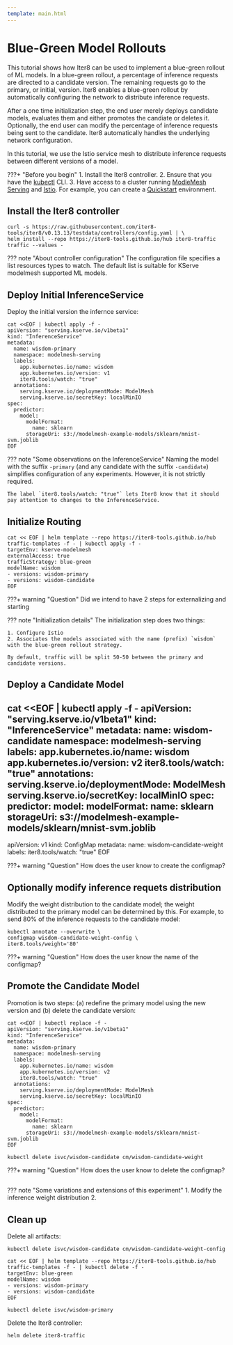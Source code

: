 ```yaml
---
template: main.html
---
```


# Blue-Green Model Rollouts

This tutorial shows how Iter8 can be used to implement a blue-green rollout of ML models. In a blue-green rollout, a percentage of inference requests are directed to a candidate version. The remaining requests go to the primary, or initial, version. Iter8 enables a blue-green rollout by automatically configuring the network to distribute inference requests.

After a one time initialization step, the end user merely deploys candidate models, evaluates them and either promotes the candiate or deletes it. Optionally, the end user can modify the percentage of inference requests being sent to the candidate. Iter8 automatically handles the underlying network configuration.

In this tutorial, we use the Istio service mesh to distribute inference requests between different versions of a model.

???+ "Before you begin"
    1. Install the Iter8 controller.
    2. Ensure that you have the [kubectl](https://kubernetes.io/docs/reference/kubectl/) CLI.
    3. Have access to a cluster running [ModleMesh Serving](https://github.com/kserve/modelmesh-serving) and [Istio](). For example, you can create a [Quickstart](https://github.com/kserve/modelmesh-serving/blob/main/docs/quickstart.md) environment.

## Install the Iter8 controller

```shell
curl -s https://raw.githubusercontent.com/iter8-tools/iter8/v0.13.13/testdata/controllers/config.yaml | \
helm install --repo https://iter8-tools.github.io/hub iter8-traffic traffic --values -
```

??? note "About controller configuration"
    The configuration file specifies a list resources types to watch. The default list is suitable for KServe modelmesh supported ML models. 

## Deploy Initial InferenceService

Deploy the initial version the infernce service:

```shell
cat <<EOF | kubectl apply -f -
apiVersion: "serving.kserve.io/v1beta1"
kind: "InferenceService"
metadata:
  name: wisdom-primary
  namespace: modelmesh-serving
  labels:
    app.kubernetes.io/name: wisdom
    app.kubernetes.io/version: v1
    iter8.tools/watch: "true"
  annotations:
    serving.kserve.io/deploymentMode: ModelMesh
    serving.kserve.io/secretKey: localMinIO
spec:
  predictor:
    model:
      modelFormat:
        name: sklearn
      storageUri: s3://modelmesh-example-models/sklearn/mnist-svm.joblib
EOF
```

??? note "Some observations on the InferenceService"
    Naming the model with the suffix `-primary` (and any candidate with the suffix `-candidate`) simplifies configuration of any experiments. However, it is not strictly required.
    
    The label `iter8.tools/watch: "true"` lets Iter8 know that it should pay attention to changes to the InferenceService.


## Initialize Routing

```shell
cat << EOF | helm template --repo https://iter8-tools.github.io/hub traffic-templates -f - | kubectl apply -f -
targetEnv: kserve-modelmesh
externalAccess: true
trafficStrategy: blue-green
modelName: wisdom
- versions: wisdom-primary
- versions: wisdom-candidate
EOF
```

???+ warning "Question"
    Did we intend to have 2 steps for externalizing and starting

??? note "Initialization details"
    The initialization step does two things:

    1. Configure Istio 
    2. Associates the models associated with the name (prefix) `wisdom` with the blue-green rollout strategy.

    By default, traffic will be split 50-50 between the primary and candidate versions. 

## Deploy a Candidate Model

cat <<EOF | kubectl apply -f -
apiVersion: "serving.kserve.io/v1beta1"
kind: "InferenceService"
metadata:
  name: wisdom-candidate
  namespace: modelmesh-serving
  labels:
    app.kubernetes.io/name: wisdom
    app.kubernetes.io/version: v2
    iter8.tools/watch: "true"
  annotations:
    serving.kserve.io/deploymentMode: ModelMesh
    serving.kserve.io/secretKey: localMinIO
spec:
  predictor:
    model:
      modelFormat:
        name: sklearn
      storageUri: s3://modelmesh-example-models/sklearn/mnist-svm.joblib
---
apiVersion: v1
kind: ConfigMap
metadata:
  name: wisdom-candidate-weight
  labels:
    iter8.tools/watch: "true"
EOF

???+ warning "Question"
    How does the user know to create the configmap?

## Optionally modify inference requets distribution

Modify the weight distribution to the candidate model; the weight distributed to the primary model can be determined by this. For example, to send 80% of the inference requests to the candidate model:

```shell
kubectl annotate --overwrite \
configmap wisdom-candidate-weight-config \
iter8.tools/weight='80'
```

???+ warning "Question"
    How does the user know the name of the configmap?

## Promote the Candidate Model

Promotion is two steps: (a) redefine the primary model using the new version and (b) delete the candidate version:

```shell
cat <<EOF | kubectl replace -f -
apiVersion: "serving.kserve.io/v1beta1"
kind: "InferenceService"
metadata:
  name: wisdom-primary
  namespace: modelmesh-serving
  labels:
    app.kubernetes.io/name: wisdom
    app.kubernetes.io/version: v2
    iter8.tools/watch: "true"
  annotations:
    serving.kserve.io/deploymentMode: ModelMesh
    serving.kserve.io/secretKey: localMinIO
spec:
  predictor:
    model:
      modelFormat:
        name: sklearn
      storageUri: s3://modelmesh-example-models/sklearn/mnist-svm.joblib
EOF
```

```shell
kubectl delete isvc/wisdom-candidate cm/wisdom-candidate-weight
```

???+ warning "Question"
    How does the user know to delete the configmap?

## 

??? note "Some variations and extensions of this experiment" 
    1. Modify the inference weight distribution
    2. 

## Clean up

Delete all artifacts:

```shell
kubectl delete isvc/wisdom-candidate cm/wisdom-candidate-weight-config

cat << EOF | helm template --repo https://iter8-tools.github.io/hub traffic-templates -f - | kubectl delete -f -
targetEnv: blue-green
modelName: wisdom
- versions: wisdom-primary
- versions: wisdom-candidate
EOF

kubectl delete isvc/wisdom-primary
```

Delete the Iter8 controller:

```shell
helm delete iter8-traffic
```